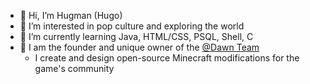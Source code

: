 - 👋 Hi, I’m Hugman (Hugo)
- 👀 I’m interested in pop culture and exploring the world
- 🌱 I’m currently learning Java, HTML/CSS, PSQL, Shell, C
- 🌙 I am the founder and unique owner of the [@Dawn Team](https://github.com/DawnTeamMC)
  - I create and design open-source Minecraft modifications for the game's community
